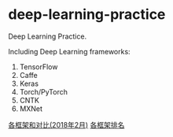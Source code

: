# deep-learning-practice

Deep Learning Practice.

Including Deep Learning frameworks:

1. TensorFlow
2. Caffe
3. Keras
4. Torch/PyTorch
5. CNTK
6. MXNet

[各框架和对比(2018年2月)](https://juejin.im/entry/5a7f8e1b5188257a5e573fb2)
[各框架排名](https://zhuanlan.zhihu.com/p/34500929)

